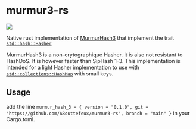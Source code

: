 # murmur3-rs

![](https://img.shields.io/github/license/ABouttefeux/murmur3-rs)

Native rust implementation of [MurmurHash3](https://github.com/aappleby/smhasher/blob/master/src/MurmurHash3.cpp) that implement the trait [`std::hash::Hasher`](https://doc.rust-lang.org/std/hash/trait.Hasher.html)

MurmurHash3 is a non-crytographique Hasher. It is also not resistant to HashDoS. 
It is however faster than SipHash 1-3.
This implementation is intended for a light Hasher implementation to use with [`std::collections::HashMap`](https://doc.rust-lang.org/std/collections/struct.HashMap.html)
with small keys.

## Usage


add the line `murmur_hash_3 = { version = "0.1.0", git = "https://github.com/ABouttefeux/murmur3-rs", branch = "main" }` in your Cargo.toml.
